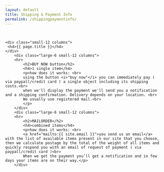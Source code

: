 ```yaml
---
layout: default
title: Shipping & Payment Info
permalink: /shippingpaymentinfo/
---
```


<br>
	
<div class="small-12 columns">

	<div class="small-12 columns">
	 <h4>{{ page.title }}</h4>
	</div>   
		<div class="large-6 small-12 columns">
		<hr>
			<h2>BUY NOW button</h2>
			<h4>1 single item</h4>
			<p>how does it works: <br>
			using the button <i>"buy now"</i> you can immediately pay ( via paypall/credit card ) a single object including its shipping costs.<br>
			when we'll display the payment we'll send you a notification and a shipping confirmation. Delivery depends on your location. <br>
			We usually use registered mail.<br>		
			</p>		 
		</div>
		<div class="large-6 small-12 columns">
		<hr>
			<h2>MAILORDER</h2>
			<h4>combined items</h4>
			<p>how does it works: <br>
			<a href="mailto:{{ site.email }}">you send us an email</a> with the list of available items present in our site that you choose, then we calculate postage by the total of the weight of all items and quickly respond you with an email of request of payment ( via paypall/credit card )<br>
			When we get the payment you’ll get a notification and in few days your items are on their way.</p>
		</div>

</div>
